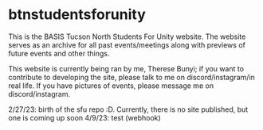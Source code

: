 # btnstudentsforunity
This is the BASIS Tucson North Students For Unity website. The website serves as an archive for all past events/meetings along with previews of future events and other things. 

This website is currently being ran by me, Therese Bunyi; if you want to contribute to developing the site, please talk to me on discord/instagram/in real life. If you have pictures of events, please message me on discord/instagram. 

2/27/23: birth of the sfu repo :D. Currently, there is no site published, but one is coming up soon 
4/9/23: test (webhook)
